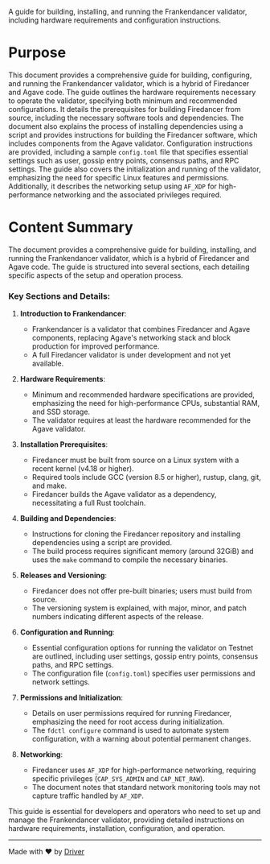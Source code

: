 <!--------------------------------------------------------------------------------->
<!-- IMPORTANT: This file is auto-generated by Driver (https://driver.ai). -------->
<!-- Manual edits may be overwritten on future commits. --------------------------->
<!--------------------------------------------------------------------------------->

A guide for building, installing, and running the Frankendancer validator, including hardware requirements and configuration instructions.

# Purpose
This document provides a comprehensive guide for building, configuring, and running the Frankendancer validator, which is a hybrid of Firedancer and Agave code. The guide outlines the hardware requirements necessary to operate the validator, specifying both minimum and recommended configurations. It details the prerequisites for building Firedancer from source, including the necessary software tools and dependencies. The document also explains the process of installing dependencies using a script and provides instructions for building the Firedancer software, which includes components from the Agave validator. Configuration instructions are provided, including a sample `config.toml` file that specifies essential settings such as user, gossip entry points, consensus paths, and RPC settings. The guide also covers the initialization and running of the validator, emphasizing the need for specific Linux features and permissions. Additionally, it describes the networking setup using `AF_XDP` for high-performance networking and the associated privileges required.
# Content Summary
The document provides a comprehensive guide for building, installing, and running the Frankendancer validator, which is a hybrid of Firedancer and Agave code. The guide is structured into several sections, each detailing specific aspects of the setup and operation process.

### Key Sections and Details:

1. **Introduction to Frankendancer**:
   - Frankendancer is a validator that combines Firedancer and Agave components, replacing Agave's networking stack and block production for improved performance.
   - A full Firedancer validator is under development and not yet available.

2. **Hardware Requirements**:
   - Minimum and recommended hardware specifications are provided, emphasizing the need for high-performance CPUs, substantial RAM, and SSD storage.
   - The validator requires at least the hardware recommended for the Agave validator.

3. **Installation Prerequisites**:
   - Firedancer must be built from source on a Linux system with a recent kernel (v4.18 or higher).
   - Required tools include GCC (version 8.5 or higher), rustup, clang, git, and make.
   - Firedancer builds the Agave validator as a dependency, necessitating a full Rust toolchain.

4. **Building and Dependencies**:
   - Instructions for cloning the Firedancer repository and installing dependencies using a script are provided.
   - The build process requires significant memory (around 32GiB) and uses the `make` command to compile the necessary binaries.

5. **Releases and Versioning**:
   - Firedancer does not offer pre-built binaries; users must build from source.
   - The versioning system is explained, with major, minor, and patch numbers indicating different aspects of the release.

6. **Configuration and Running**:
   - Essential configuration options for running the validator on Testnet are outlined, including user settings, gossip entry points, consensus paths, and RPC settings.
   - The configuration file (`config.toml`) specifies user permissions and network settings.

7. **Permissions and Initialization**:
   - Details on user permissions required for running Firedancer, emphasizing the need for root access during initialization.
   - The `fdctl configure` command is used to automate system configuration, with a warning about potential permanent changes.

8. **Networking**:
   - Firedancer uses `AF_XDP` for high-performance networking, requiring specific privileges (`CAP_SYS_ADMIN` and `CAP_NET_RAW`).
   - The document notes that standard network monitoring tools may not capture traffic handled by `AF_XDP`.

This guide is essential for developers and operators who need to set up and manage the Frankendancer validator, providing detailed instructions on hardware requirements, installation, configuration, and operation.

---
Made with ❤️ by [Driver](https://www.driver.ai/)